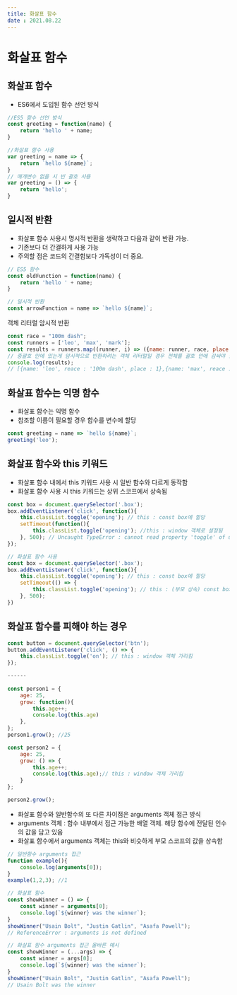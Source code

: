 ```yaml
---
title: 화살표 함수  
date : 2021.08.22
---
```


# 화살표 함수

## 화살표 함수
* ES6에서 도입된 함수 선언 방식
```js
//ES5 함수 선언 방식
const greeting = function(name) {
    return 'hello ' + name;
}

//화살표 함수 사용
var greeting = name => {
    return `hello ${name}`;
}
// 매개변수 없을 시 빈 괄호 사용
var greeting = () => {
    return 'hello';
}
```

## 일시적 반환
* 화살표 함수 사용시 명시적 반환을 생략하고 다음과 같이 반환 가능.
* 기존보다 더 간결하게 사용 가능
* 주의할 점은 코드의 간결함보다 가독성이 더 중요. 
```js
// ES5 함수
const oldFunction = function(name) {
    return 'hello ' + name;
}

// 일시적 반환
const arrowFunction = name => `hello ${name}`;
```

객체 리터럴 암시적 반환
```js
const race = "100m dash";
const runners = ['leo', 'max', 'mark'];
const results = runners.map((runner, i) => ({name: runner, race, place: i + 1}));
// 중괄호 안에 있는게 암시적으로 반환하려는 객체 리터럴일 경우 전체를 괄호 안에 감싸야 함
console.log(results);
// [{name: 'leo', reace : '100m dash', place : 1},{name: 'max', reace : '100m dash', place : 2},{name: 'mark', reace : '100m dash', place : 3}];
```

## 화살표 함수는 익명 함수
* 화살표 함수는 익명 함수
* 참조할 이름이 필요할 경우 함수를 변수에 할당
```js
const greeting = name => `hello ${name}`;
greeting('leo');
```

## 화살표 함수와 this 키워드
* 화살표 함수 내에서 this 키워드 사용 시 일반 함수와 다르게 동작함
* 화살표 함수 사용 시 this 키워드는 상위 스코프에서 상속됨
```js
const box = document.querySelector('.box');
box.addEventListener('click', function(){
    this.classList.toggle('opening'); // this : const box에 할당
    setTimeout(function(){
        this.classList.toggle('opening'); //this : window 객체로 설정됨
    }, 500); // Uncaught TypeError : cannot read property 'toggle' of undefined
});

// 화살표 함수 사용
const box = document.querySelector('.box');
box.addEventListener('click', function(){
    this.classList.toggle('opening'); // this : const box에 할당
    setTimeout(() => {
        this.classList.toggle('opening'); // this : (부모 상속) const box에 할당
    }, 500);
})
```

## 화살표 함수를 피해야 하는 경우
```js
const button = document.querySelector('btn');
button.addEventListener('click', () => {
    this.classList.toggle('on'); // this : window 객체 가리킴
});

------
    
const person1 = {
    age: 25,
    grow: function(){
        this.age++;
        console.log(this.age)
    },
};
person1.grow(); //25

const person2 = {
    age: 25,
    grow: () => {
        this.age++;
        console.log(this.age);// this : window 객체 가리킴
    }
};

person2.grow();
```
* 화살표 함수와 일반함수의 또 다른 차이점은 arguments 객체 접근 방식
* arguments 객체 : 함수 내부에서 접근 가능한 배열 객체. 해당 함수에 전달된 인수의 값을 담고 있음
* 화살표 함수에서 arguments 객체는 this와 비슷하게 부모 스코프의 값을 상속함 
```js
// 일반함수 arguments 접근
function example(){
    console.log(arguments[0]);
}
example(1,2,3); //1

// 화살표 함수
const showWinner = () => {
    const winner = arguments[0];
    console.log(`${winner} was the winner`);
}
showWinner("Usain Bolt", "Justin Gatlin", "Asafa Powell"); 
// ReferenceError : arguments is not defined

// 화살표 함수 arguments 접근 올바른 예시
const showWinner = (...args) => {
    const winner = args[0];
    console.log(`${winner} was the winner`);
}
showWinner("Usain Bolt", "Justin Gatlin", "Asafa Powell"); 
// Usain Bolt was the winner
```
